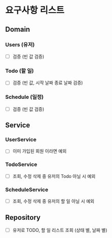 # 요구사항 리스트  

## Domain

### Users (유저)
- [ ] 검증 (빈 값 검증)


### Todo (할 일)
- [ ] 검증 (빈 값, 시작 날짜 종료 날짜 검증)


### Schedule (일정)
- [ ] 검증 (빈 값 검증)

## Service

### UserService
- [ ] 이미 가입된 회원 이라면 예외

### TodoService
- [ ] 조회, 수정 삭제 중 유저의 Todo 아닐 시 예외


### ScheduleService
- [ ] 조회, 수정 삭제 중 유저의 할 일 아닐 시 예외

## Repository
- [ ] 유저로 TODO, 할 일 리스트 조회 (상태 별, 날짜 별)


